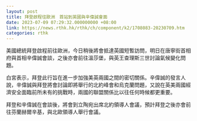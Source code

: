 ```yaml
---
layout: post
title: 拜登啟程往歐洲　首站到英國與辛偉誠會面
date: 2023-07-09 07:29:32.000000000 +08:00
link: https://news.rthk.hk/rthk/ch/component/k2/1708083-20230709.htm
categories: rthk
---
```


美國總統拜登啟程前往歐洲，今日稍後將會抵達英國短暫訪問，明日在唐寧街首相府與首相辛偉誠會談，之後亦會前往溫莎堡，與英王查理斯三世討論氣候變化問題。

白宮表示，拜登此行旨在進一步加強美英兩國之間的密切關係。辛偉誠的發言人說，辛偉誠與拜登將會討論即將舉行的北約峰會和烏克蘭問題，又說在英美兩國經濟安全面臨前所未有的挑戰時，兩國的聯盟關係比以往任何時候都更重要。

拜登和辛偉誠在會談後，將會到立陶宛出席北約領導人會議，預計拜登之後亦會前往芬蘭赫爾辛基，與北歐領導人舉行會議。
